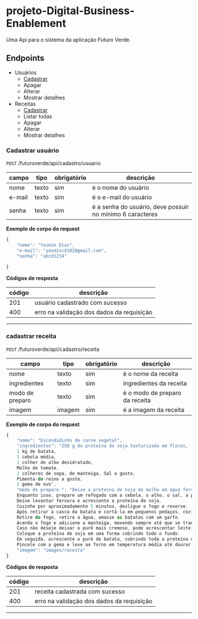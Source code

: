 # projeto-Digital-Business-Enablement

Uma Api para o sistema da aplicação Futuro Verde.


## Endpoints

- Usuários
    - [Cadastrar](#cadastrar-usuário)
    - Apagar
    - Alterar
    - Mostrar detalhes
- Receitas
    - [Cadastrar](#cadastrar-receita)
    - Listar todas
    - Apagar
    - Alterar
    - Mostrar detalhes

### Cadastrar usuário 

`POST` /futuroverde/api/cadastro/usuario

| campo |         tipo            |       obrigatório        |               descrição                        |
|-------|-------------------------|--------------------------|------------------------------------------------|
| nome |     texto            |          sim             | é o nome do usuário  |
| e-mail |    texto               |          sim             | é o e-mail do usuário |
| senha |      texto             |          sim             | é a senha do usuário, deve possuir no mínimo 6 caracteres |



**Exemplo de corpo do request**

```js
{
    "nome": "Yasmin Dias",
    "e-mail": "yasmincd102@gmail.com",
    "senha": "abcd1234"
    
}
```

**Códigos de resposta**


| código | descrição 
|-|-
| 201 | usuário cadastrado com sucesso
| 400 | erro na validação dos dados da requisição

---


### cadastrar receita 

`POST` /futuroverde/api/cadastro/receita

| campo |         tipo            |       obrigatório        |               descrição                        |
|-------|-------------------------|--------------------------|------------------------------------------------|
| nome |     texto            |          sim             | é o nome da receita   |
| ingredientes |    texto               |          sim             | ingredientes da receita  |
| modo de preparo |      texto             |          sim             | é o modo de preparo da receita |
| imagem |      imagem            |          sim             | é a imagem da receita |



**Exemplo de corpo do request**

```js
{
    "nome": "Escondidinho de carne vegetal",
    "ingredientes": "250 g de proteína de soja texturizada em flocos, 
    1 kg de batata,
    1 cebola média, 
    1 colher de alho desidratado, 
    Molho de tomate, 
    2 colheres de sopa, de manteiga, Sal a gosto, 
    Pimenta-do-reino a gosto,
    1 gema de ovo",
    "modo de preparo ": "Deixe a proteína de soja de molho em água fervente por 20 minutos.
    Enquanto isso, prepare um refogado com a cebola, o alho, o sal, a pimenta e o molho de tomate quando os temperos já estiverem refogados.
    Deixe levantar fervura e acrescente a proteína de soja.
    Cozinhe por aproximadamente 5 minutos, desligue o fogo e reserve.
    Após retirar a casca da batata e cortá-la em pequenos pedaços, cozinhe com água e sal por aproximadamente 30 minutos ou até deixar a batata bem cozida.
    Retire do fogo, retire a água, amasse as batatas com um garfo.
    Acenda o fogo e adicione a manteiga, mexendo sempre até que se transforme em purê bem molinho.
    Caso não deseje deixar o purê mais cremoso, pode acrescentar leite.
    Coloque a proteína de soja em uma forma cobrindo todo o fundo.
    Em seguida, acrescente o purê de batata, cobrindo toda a proteína de soja.
    Pincele com a gema e leve ao forno em temperatura média até dourar.",
    "imagem": "images/receita"    
}
```

**Códigos de resposta**


| código | descrição 
|-|-
| 201 | receita cadastrada com sucesso
| 400 | erro na validação dos dados da requisição

---


